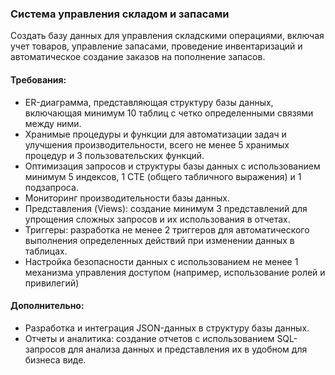 ### Система управления складом и запасами 
<p>Создать базу данных для управления складскими операциями, включая учет товаров, управление запасами, 
проведение инвентаризаций и автоматическое создание заказов на пополнение запасов.</p>

#### Требования:
<ul>
<li> ER-диаграмма, представляющая структуру базы данных, включающая минимум 10 таблиц с четко определенными связями между ними.</li>
<li> Хранимые процедуры и функции для автоматизации задач и улучшения производительности, всего не менее 5 хранимых процедур и 3 пользовательских функций.</li>
<li> Оптимизация запросов и структуры базы данных с использованием минимум 5 индексов, 1 CTE (общего табличного выражения) и 1 подзапроса.</li>
<li> Мониторинг производительности базы данных.</li>
<li> Представления (Views): создание минимум 3 представлений для упрощения сложных запросов и их использования в отчетах.</li>
<li> Триггеры: разработка не менее 2 триггеров для автоматического выполнения определенных действий при изменении данных в таблицах.</li>
<li> Настройка безопасности данных с использованием не менее 1 механизма управления доступом (например, использование ролей и привилегий)</li>
</ul>

#### Дополнительно:
<ul>
<li> Разработка и интеграция JSON-данных в структуру базы данных.</li>
<li> Отчеты и аналитика: создание отчетов с использованием SQL-запросов для анализа данных и представления их в удобном для бизнеса виде. </li>
</ul>

